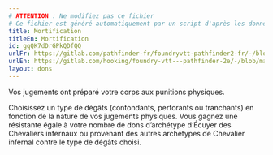 ```yaml
---
# ATTENTION : Ne modifiez pas ce fichier
# Ce fichier est généré automatiquement par un script d'après les données du module Foundry VTT officiel et de sa traduction
title: Mortification
titleEn: Mortification
id: gqQK7dDrGPkQDfQQ
urlFr: https://gitlab.com/pathfinder-fr/foundryvtt-pathfinder2-fr/-/blob/master/data/feats/gqQK7dDrGPkQDfQQ.htm
urlEn: https://gitlab.com/hooking/foundry-vtt---pathfinder-2e/-/blob/master/packs/data/feats.db/mortification.json
layout: dons
---
```

Vos jugements ont préparé votre corps aux punitions physiques.

Choisissez un type de dégâts (contondants, perforants ou tranchants) en fonction de la nature de vos jugements physiques. Vous gagnez une résistante égale à votre nombre de dons d’archétype d’Écuyer des Chevaliers infernaux ou provenant des autres archétypes de Chevalier infernal contre le type de dégâts choisi.
